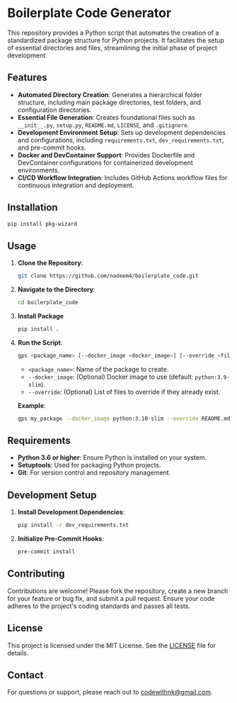 
# Boilerplate Code Generator

This repository provides a Python script that automates the creation of a standardized package structure for Python projects.
It facilitates the setup of essential directories and files, streamlining the initial phase of project development.

## Features

- **Automated Directory Creation**: Generates a hierarchical folder structure, including main package directories, test folders, and configuration directories.
- **Essential File Generation**: Creates foundational files such as `__init__.py`, `setup.py`, `README.md`, `LICENSE`, and `.gitignore`.
- **Development Environment Setup**: Sets up development dependencies and configurations, including `requirements.txt`, `dev_requirements.txt`, and pre-commit hooks.
- **Docker and DevContainer Support**: Provides Dockerfile and DevContainer configurations for containerized development environments.
- **CI/CD Workflow Integration**: Includes GitHub Actions workflow files for continuous integration and deployment.

## Installation

```sh
pip install pkg-wizard
```

## Usage

1. **Clone the Repository**:

   ```sh
   git clone https://github.com/nadeem4/boilerplate_code.git
   ```

2. **Navigate to the Directory**:

   ```sh
   cd boilerplate_code
   ```

3. **Install Package**

   ```sh
   pip install .
   ```

4. **Run the Script**:

   ```sh
   gps <package_name> [--docker_image <docker_image>] [--override <file1> <file2> ...]
   ```

   - `<package_name>`: Name of the package to create.
   - `--docker_image`: (Optional) Docker image to use (default: `python:3.9-slim`).
   - `--override`: (Optional) List of files to override if they already exist.

   **Example**:

   ```sh
   gps my_package --docker_image python:3.10-slim --override README.md LICENSE
   ```

## Requirements

- **Python 3.6 or higher**: Ensure Python is installed on your system.
- **Setuptools**: Used for packaging Python projects.
- **Git**: For version control and repository management.

## Development Setup

1. **Install Development Dependencies**:

   ```sh
   pip install -r dev_requirements.txt
   ```

2. **Initialize Pre-Commit Hooks**:

   ```sh
   pre-commit install
   ```

## Contributing

Contributions are welcome! Please fork the repository, create a new branch for your feature or bug fix, and submit a pull request. Ensure your code adheres to the project's coding standards and passes all tests.

## License

This project is licensed under the MIT License. See the [LICENSE](LICENSE) file for details.

## Contact

For questions or support, please reach out to [codewithnk@gmail.com](mailto:codewithnk@gmail.com).
